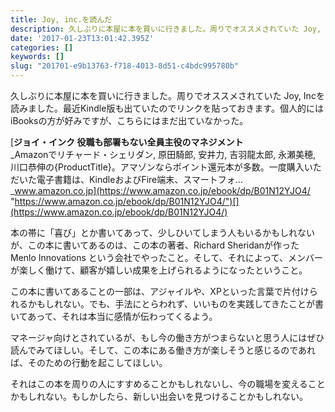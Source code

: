 ```yaml
---
title: Joy, inc.を読んだ
description: 久しぶりに本屋に本を買いに行きました。周りでオススメされていた Joy, Incを読みました。最近Kindle版も出ていたのでリンクを貼っておきます。個人的にはiBooksの方が好みですが、こちらにはまだ出ていなかった。
date: '2017-01-23T13:01:42.395Z'
categories: []
keywords: []
slug: "201701-e9b13763-f718-4013-8d51-c4bdc995780b"
---
```

久しぶりに本屋に本を買いに行きました。周りでオススメされていた Joy, Incを読みました。最近Kindle版も出ていたのでリンクを貼っておきます。個人的にはiBooksの方が好みですが、こちらにはまだ出ていなかった。

[**ジョイ・インク 役職も部署もない全員主役のマネジメント**  
_Amazonでリチャード・シェリダン, 原田騎郎, 安井力, 吉羽龍太郎, 永瀬美穂, 川口恭伸の{ProductTitle}。アマゾンならポイント還元本が多数。一度購入いただいた電子書籍は、KindleおよびFire端末、スマートフォ…_www.amazon.co.jp](https://www.amazon.co.jp/ebook/dp/B01N12YJO4/ "https://www.amazon.co.jp/ebook/dp/B01N12YJO4/")[](https://www.amazon.co.jp/ebook/dp/B01N12YJO4/)

本の帯に「喜び」とか書いてあって、少しひいてしまう人もいるかもしれないが、この本に書いてあるのは、この本の著者、Richard Sheridanが作った Menlo Innovations という会社でやったこと。そして、それによって、メンバーが楽しく働けて、顧客が嬉しい成果を上げられるようになったということ。

この本に書いてあることの一部は、アジャイルや、XPといった言葉で片付けられるかもしれない。でも、手法にとらわれず、いいものを実践してきたことが書いてあって、それは本当に感情が伝わってくるよう。

マネージャ向けとされているが、もし今の働き方がつまらないと思う人にはぜひ読んでみてほしい。そして、この本にある働き方が楽しそうと感じるのであれば、そのための行動を起こしてほしい。

それはこの本を周りの人にすすめることかもしれないし、今の職場を変えることかもしれない。もしかしたら、新しい出会いを見つけることかもしれない。